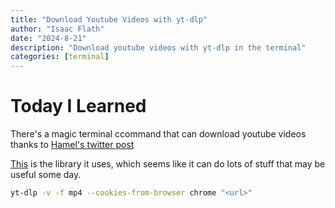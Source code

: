 ```yaml
---
title: "Download Youtube Videos with yt-dlp"
author: "Isaac Flath"
date: "2024-8-21"
description: "Download youtube videos with yt-dlp in the terminal"
categories: [terminal]
---
```


# Today I Learned

There's a magic terminal ccommand that can download youtube videos thanks to [Hamel's twitter post](https://x.com/HamelHusain/status/1825751477060522435)

[This](https://github.com/yt-dlp/yt-dlp) is the library it uses, which seems like it can do lots of stuff that may be useful some day.

```bash
yt-dlp -v -f mp4 --cookies-from-browser chrome "<url>"
```
